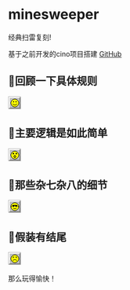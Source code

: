 # minesweeper
经典扫雷复刻!

基于之前开发的cino项目搭建
[GitHub](https://github.com/thrblock/cino)

## 🚩回顾一下具体规则
![F1](https://raw.githubusercontent.com/thrblock/minesweeper/master/mineSrc/1.png) 

## 🚩主要逻辑是如此简单
![F2](https://raw.githubusercontent.com/thrblock/minesweeper/master/mineSrc/14.png) 

## 🚩那些杂七杂八的细节
![F3](https://raw.githubusercontent.com/thrblock/minesweeper/master/mineSrc/19.png) 

## 🚩假装有结尾
![F4](https://raw.githubusercontent.com/thrblock/minesweeper/master/mineSrc/26.png) 

那么玩得愉快！
